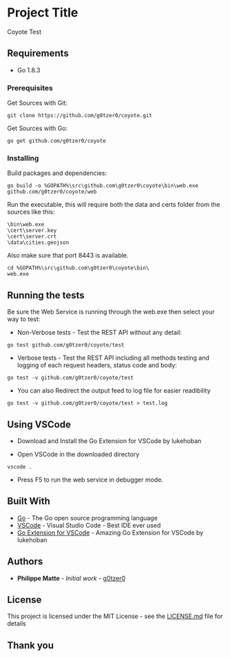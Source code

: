 # Project Title

Coyote Test

## Requirements

* Go 1.8.3

### Prerequisites

Get Sources with Git:

```
git clone https://github.com/g0tzer0/coyote.git
```

Get Sources with Go:

```
go get github.com/g0tzer0/coyote
```

### Installing

Build packages and dependencies:

```
go build -o %GOPATH%\src\github.com\g0tzer0\coyote\bin\web.exe github.com/g0tzer0/coyote/web
```

Run the executable, this will require both the data and certs folder from the sources like this:

```
\bin\web.exe
\cert\server.key
\cert\server.crt
\data\cities.geojson
```

Also make sure that port 8443 is available.

```
cd %GOPATH%\src\github.com\g0tzer0\coyote\bin\
web.exe
```

## Running the tests

Be sure the Web Service is running through the web.exe then select your way to test:

* Non-Verbose tests - Test the REST API without any detail:

```
go test github.com/g0tzer0/coyote/test
```

* Verbose tests - Test the REST API including all methods testing and logging of each request headers, status code and body:

```
go test -v github.com/g0tzer0/coyote/test
```

* You can also Redirect the output feed to log file for easier readibility

```
go test -v github.com/g0tzer0/coyote/test > test.log
```

## Using VSCode

* Download and Install the Go Extension for VSCode by lukehoban

* Open VSCode in the downloaded directory

```
vscode .
```

* Press F5 to run the web service in debugger mode.

## Built With

* [Go](https://golang.org/) - The Go open source programming language
* [VSCode](https://code.visualstudio.com/) - Visual Studio Code - Best IDE ever used
* [Go Extension for VSCode](https://marketplace.visualstudio.com/items?itemName=lukehoban.Go) - Amazing Go Extension for VSCode by lukehoban

## Authors

* **Philippe Matte** - *Initial work* - [g0tzer0](https://github.com/g0tzer0)

## License

This project is licensed under the MIT License - see the [LICENSE.md](LICENSE.md) file for details

## Thank you